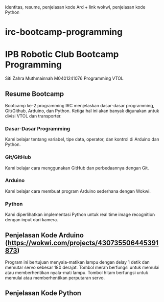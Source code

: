 identitas, resume, penjelasan kode Ard + link wokwi, penjelasan kode Python

# irc-bootcamp-programming
# IPB Robotic Club Bootcamp Programming

Siti Zahra Muthmainnah
M0401241076
Programming VTOL

## Resume Bootcamp
Bootcamp ke-2 programming IRC menjelaskan dasar-dasar programming, Git/Github, Arduino, dan Python. Ketiga hal ini akan banyak digunakan untuk divisi VTOL dan transporter.

### Dasar-Dasar Programming
Kami belajar tentang variabel, tipe data, operator, dan kontrol di Arduino dan Python.

### Git/GitHub
Kami belajar cara menggunakan GitHub dan perbedaannya dengan Git.

### Arduino
Kami belajar cara membuat program Arduino sederhana dengan Wokwi.

### Python
Kami diperlihatkan implementasi Python untuk real time image recognition dengan input dari kamera.

## Penjelasan Kode Arduino (https://wokwi.com/projects/430735506445391873)
Program ini bertujuan menyala-matikan lampu dengan delay 1 detik dan memutar servo sebesar 180 derajat. Tombol merah berfungsi untuk memulai atau memberhentikan nyala-mati lampu. Tombol hitam berfungsi untuk memulai atau memberhentikan perputaran servo.

## Penjelasan Kode Python
